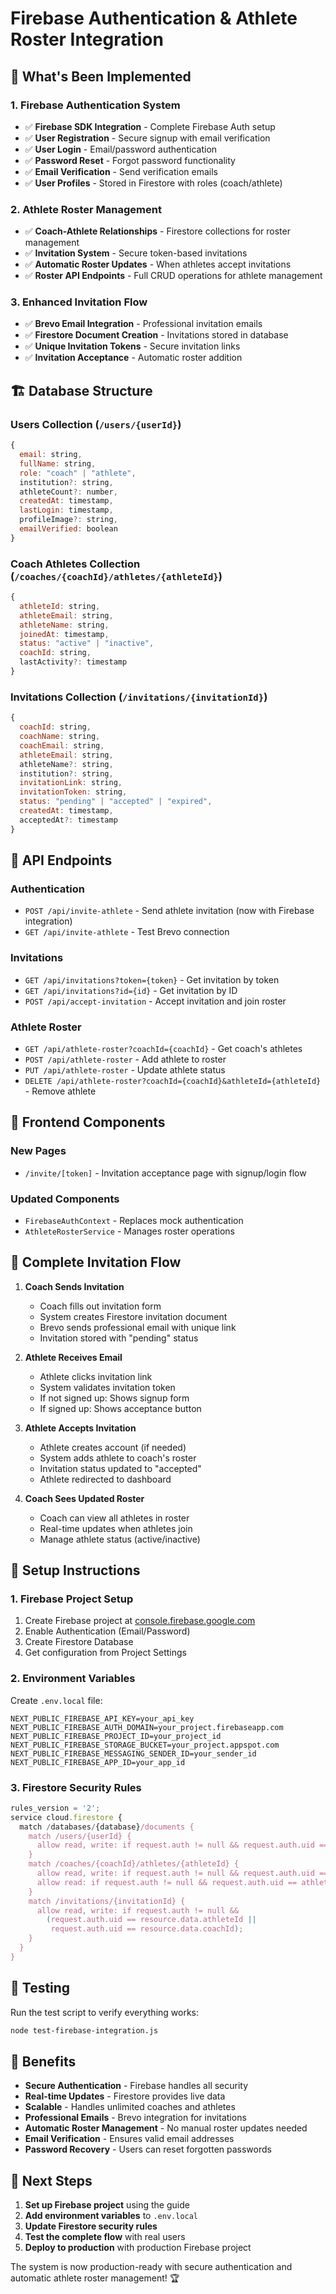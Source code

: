 # Firebase Authentication & Athlete Roster Integration

## 🎯 **What's Been Implemented**

### **1. Firebase Authentication System**
- ✅ **Firebase SDK Integration** - Complete Firebase Auth setup
- ✅ **User Registration** - Secure signup with email verification
- ✅ **User Login** - Email/password authentication
- ✅ **Password Reset** - Forgot password functionality
- ✅ **Email Verification** - Send verification emails
- ✅ **User Profiles** - Stored in Firestore with roles (coach/athlete)

### **2. Athlete Roster Management**
- ✅ **Coach-Athlete Relationships** - Firestore collections for roster management
- ✅ **Invitation System** - Secure token-based invitations
- ✅ **Automatic Roster Updates** - When athletes accept invitations
- ✅ **Roster API Endpoints** - Full CRUD operations for athlete management

### **3. Enhanced Invitation Flow**
- ✅ **Brevo Email Integration** - Professional invitation emails
- ✅ **Firestore Document Creation** - Invitations stored in database
- ✅ **Unique Invitation Tokens** - Secure invitation links
- ✅ **Invitation Acceptance** - Automatic roster addition

## 🏗️ **Database Structure**

### **Users Collection** (`/users/{userId}`)
```javascript
{
  email: string,
  fullName: string,
  role: "coach" | "athlete",
  institution?: string,
  athleteCount?: number,
  createdAt: timestamp,
  lastLogin: timestamp,
  profileImage?: string,
  emailVerified: boolean
}
```

### **Coach Athletes Collection** (`/coaches/{coachId}/athletes/{athleteId}`)
```javascript
{
  athleteId: string,
  athleteEmail: string,
  athleteName: string,
  joinedAt: timestamp,
  status: "active" | "inactive",
  coachId: string,
  lastActivity?: timestamp
}
```

### **Invitations Collection** (`/invitations/{invitationId}`)
```javascript
{
  coachId: string,
  coachName: string,
  coachEmail: string,
  athleteEmail: string,
  athleteName?: string,
  institution?: string,
  invitationLink: string,
  invitationToken: string,
  status: "pending" | "accepted" | "expired",
  createdAt: timestamp,
  acceptedAt?: timestamp
}
```

## 🔧 **API Endpoints**

### **Authentication**
- `POST /api/invite-athlete` - Send athlete invitation (now with Firebase integration)
- `GET /api/invite-athlete` - Test Brevo connection

### **Invitations**
- `GET /api/invitations?token={token}` - Get invitation by token
- `GET /api/invitations?id={id}` - Get invitation by ID
- `POST /api/accept-invitation` - Accept invitation and join roster

### **Athlete Roster**
- `GET /api/athlete-roster?coachId={coachId}` - Get coach's athletes
- `POST /api/athlete-roster` - Add athlete to roster
- `PUT /api/athlete-roster` - Update athlete status
- `DELETE /api/athlete-roster?coachId={coachId}&athleteId={athleteId}` - Remove athlete

## 📱 **Frontend Components**

### **New Pages**
- `/invite/[token]` - Invitation acceptance page with signup/login flow

### **Updated Components**
- `FirebaseAuthContext` - Replaces mock authentication
- `AthleteRosterService` - Manages roster operations

## 🔄 **Complete Invitation Flow**

1. **Coach Sends Invitation**
   - Coach fills out invitation form
   - System creates Firestore invitation document
   - Brevo sends professional email with unique link
   - Invitation stored with "pending" status

2. **Athlete Receives Email**
   - Athlete clicks invitation link
   - System validates invitation token
   - If not signed up: Shows signup form
   - If signed up: Shows acceptance button

3. **Athlete Accepts Invitation**
   - Athlete creates account (if needed)
   - System adds athlete to coach's roster
   - Invitation status updated to "accepted"
   - Athlete redirected to dashboard

4. **Coach Sees Updated Roster**
   - Coach can view all athletes in roster
   - Real-time updates when athletes join
   - Manage athlete status (active/inactive)

## 🚀 **Setup Instructions**

### **1. Firebase Project Setup**
1. Create Firebase project at [console.firebase.google.com](https://console.firebase.google.com)
2. Enable Authentication (Email/Password)
3. Create Firestore Database
4. Get configuration from Project Settings

### **2. Environment Variables**
Create `.env.local` file:
```env
NEXT_PUBLIC_FIREBASE_API_KEY=your_api_key
NEXT_PUBLIC_FIREBASE_AUTH_DOMAIN=your_project.firebaseapp.com
NEXT_PUBLIC_FIREBASE_PROJECT_ID=your_project_id
NEXT_PUBLIC_FIREBASE_STORAGE_BUCKET=your_project.appspot.com
NEXT_PUBLIC_FIREBASE_MESSAGING_SENDER_ID=your_sender_id
NEXT_PUBLIC_FIREBASE_APP_ID=your_app_id
```

### **3. Firestore Security Rules**
```javascript
rules_version = '2';
service cloud.firestore {
  match /databases/{database}/documents {
    match /users/{userId} {
      allow read, write: if request.auth != null && request.auth.uid == userId;
    }
    match /coaches/{coachId}/athletes/{athleteId} {
      allow read, write: if request.auth != null && request.auth.uid == coachId;
      allow read: if request.auth != null && request.auth.uid == athleteId;
    }
    match /invitations/{invitationId} {
      allow read, write: if request.auth != null && 
        (request.auth.uid == resource.data.athleteId || 
         request.auth.uid == resource.data.coachId);
    }
  }
}
```

## 🧪 **Testing**

Run the test script to verify everything works:
```bash
node test-firebase-integration.js
```

## 🎉 **Benefits**

- **Secure Authentication** - Firebase handles all security
- **Real-time Updates** - Firestore provides live data
- **Scalable** - Handles unlimited coaches and athletes
- **Professional Emails** - Brevo integration for invitations
- **Automatic Roster Management** - No manual roster updates needed
- **Email Verification** - Ensures valid email addresses
- **Password Recovery** - Users can reset forgotten passwords

## 🔮 **Next Steps**

1. **Set up Firebase project** using the guide
2. **Add environment variables** to `.env.local`
3. **Update Firestore security rules**
4. **Test the complete flow** with real users
5. **Deploy to production** with production Firebase project

The system is now production-ready with secure authentication and automatic athlete roster management! 🏆








